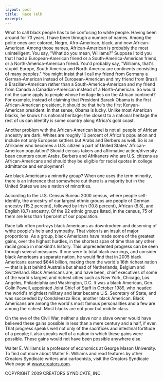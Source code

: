 ```yaml
---
layout: post
title:  Race Talk
excerpt:
---
```


What to call black people has to be confusing to white people. Having been around for 73 years, I have been through a number of names. Among the polite ones are: colored, Negro, Afro-American, black, and now African-American. Among those names, African-American is probably the most unintelligent. You say, "What do you mean, Williams?" Suppose I told you that I had a European-American friend or a South-America-American friend, or a North-America-American friend. You'd probably say, "Williams, that's stupid. Europe, South America and North America are continents consisting of many peoples." You might insist that I call my friend from Germany a German-American instead of European-American and my friend from Brazil a Brazilian-American rather than a South-America-American and my friend from Canada a Canadian-American instead of a North-American. So would not the same apply to people whose heritage lies on the African continent? For example, instead of claiming that President Barack Obama is the first African-American president, it should be that he's the first Kenyan-American president. In that sense, Obama is lucky. Unlike most American blacks, he knows his national heritage; the closest to a national heritage the rest of us can identify is some country along Africa's gold coast.

Another problem with the African-American label is not all people of African ancestry are dark. Whites are roughly 10 percent of Africa's population and include not only European settlers but Arabs and Berbers as well. So is an Afrikaner who becomes a U.S. citizen a part of United States' African-American population? Should census takers and affirmative action/diversity bean counters count Arabs, Berbers and Afrikaners who are U.S. citizens as African-Americans and should they be eligible for racial quotas in college admittance and employment?

Are black Americans a minority group? When one uses the term minority, there is an inference that somewhere out there is a majority but in the United States we are a nation of minorities.

 According to the U.S. Census Bureau 2000 census, where people self-identify, the ancestry of our largest ethnic groups are people of German ancestry (15.2 percent), followed by Irish (10.8 percent), African (8.8), and English (8.7) ancestry. Of the 92 ethnic groups listed, in the census, 75 of them are less than 1 percent of our population.

Race talk often portrays black Americans as downtrodden and deserving of white people's help and sympathy. That vision is an insult of major proportions. As a group, black Americans have made some of the greatest gains, over the highest hurdles, in the shortest span of time than any other racial group in mankind's history. This unprecedented progress can be seen through several measures. If one were to total black earnings, and consider black Americans a separate nation, he would find that in 2005 black Americans earned $644 billion, making them the world's 16th richest nation — that is just behind Australia but ahead of Netherlands, Belgium and Switzerland. Black Americans are, and have been, chief executives of some of the world's largest and richest cities such as New York, Chicago, Los Angeles, Philadelphia and Washington, D.C. It was a black American, Gen. Colin Powell, appointed Joint Chief of Staff in October 1989, who headed the world's mightiest military and later became U.S. Secretary of State, and was succeeded by Condoleezza Rice, another black American. Black Americans are among the world's most famous personalities and a few are among the richest. Most blacks are not poor but middle class.

On the eve of the Civil War, neither a slave nor a slave owner would have believed these gains possible in less than a mere century and a half, if ever. That progress speaks well not only of the sacrifices and intestinal fortitude of a people; it also speaks well of a nation in which these gains were possible. These gains would not have been possible anywhere else.

Walter E. Williams is a professor of economics at George Mason University. To find out more about Walter E. Williams and read features by other Creators Syndicate writers and cartoonists, visit the Creators Syndicate Web page at www.creators.com.

COPYRIGHT 2009 CREATORS SYNDICATE, INC.

